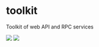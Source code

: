 # toolkit

Toolkit of web API and RPC services

![](https://img.shields.io/badge/language-golang-blue.svg)
![](https://img.shields.io/badge/license-MIT-000000.svg)


